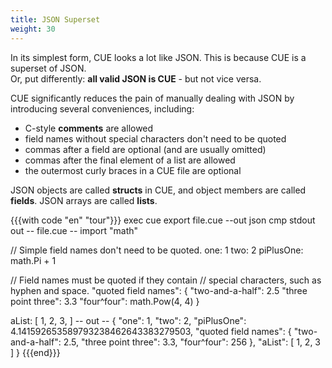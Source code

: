 ```yaml
---
title: JSON Superset
weight: 30
---
```


In its simplest form,
CUE looks a lot like JSON.
This is because
CUE is a superset of JSON.\
Or, put differently:
**all valid JSON is CUE**
\- but not vice versa.

CUE
significantly reduces the pain
of manually dealing with JSON
by
introducing several conveniences,
including:

- C-style **comments**
  are allowed
- field names
  without special characters
  don't need to be quoted
- commas
  after a field
  are optional
  (and are usually omitted)
- commas
  after the final element of a list
  are allowed
- the outermost curly braces
  in a CUE file
  are optional

JSON objects are called **structs**
in CUE,
and
object members are called **fields**.
JSON arrays are called **lists**.

{{{with code "en" "tour"}}}
exec cue export file.cue --out json
cmp stdout out
-- file.cue --
import "math"

// Simple field names don't need to be quoted.
one:       1
two:       2
piPlusOne: math.Pi + 1

// Field names must be quoted if they contain
// special characters, such as hyphen and space.
"quoted field names": {
	"two-and-a-half":    2.5
	"three point three": 3.3
	"four^four":         math.Pow(4, 4)
}

aList: [
	1,
	2,
	3,
]
-- out --
{
    "one": 1,
    "two": 2,
    "piPlusOne": 4.141592653589793238462643383279503,
    "quoted field names": {
        "two-and-a-half": 2.5,
        "three point three": 3.3,
        "four^four": 256
    },
    "aList": [
        1,
        2,
        3
    ]
}
{{{end}}}
